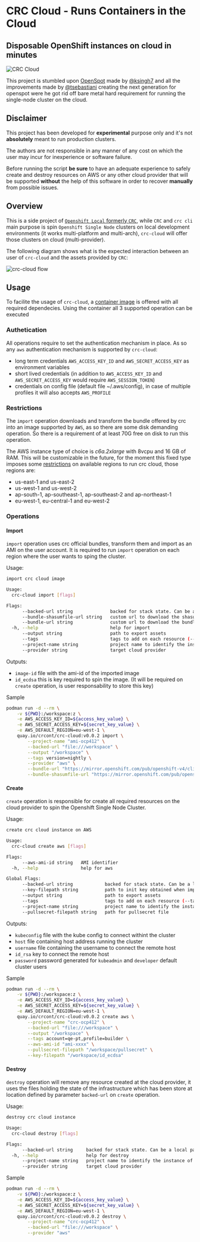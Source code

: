 # CRC Cloud - Runs Containers in the Cloud

## Disposable OpenShift instances on cloud in minutes

![CRC Cloud](assets/crc-cloud.png)

This project is stumbled upon [OpenSpot](https://github.com/ksingh7/openspot) made by [@ksingh7](https://github.com/ksingh7) and all the improvements made by [@tsebastiani](https://github.com/tsebastiani) creating the next generation for openspot were he got rid off bare metal hard requirement for running the single-node cluster on the cloud.

## Disclaimer

This project has been developed for **experimental** purpose only and it's not **absolutely** meant to run production clusters.

The authors are not responsible in any manner of any cost on which the user may incur for inexperience or software failure.

Before running the script **be sure** to have an adequate experience to safely create and destroy resources on AWS or any other cloud provider that will be supported **without** the help of this software in order to recover **manually** from possible issues.

## Overview  

This is a side project of [`Openshift Local` formerly `CRC`](https://github.com/crc-org), while `CRC` and `crc cli` main purpose is spin `Openshift Single Node` clusters on local development environments (it works multi-platform and multi-arch), `crc-cloud` will offer those clusters on cloud (multi-provider).

The following diagram shows what is the expected interaction between an user of `crc-cloud` and the assets provided by `CRC`:

![crc-cloud flow](docs/crc-cloud-flow.svg?raw=true)

## Usage

To facilite the usage of `crc-cloud`, a [container image](https://quay.io/repository/crcont/crc-cloud) is offered with all required dependecies. Using the container all 3 supported operation can be executed

### Authetication  

All operations require to set the authentication mechanism in place. As so any `aws` authentication mechanism is supported by `crc-cloud`:

- long term credentials `AWS_ACCESS_KEY_ID` and `AWS_SECRET_ACCESS_KEY` as environment variables  
- short lived credentials (in addition to `AWS_ACCESS_KEY_ID` and `AWS_SECRET_ACCESS_KEY` would require `AWS_SESSION_TOKEN`)
- credentials on config file (default file ~/.aws/config), in case of multiple profiles it will also accepts `AWS_PROFILE`

### Restrictions

The `import` operation downloads and transform the bundle offered by crc into an image supported by `AWS`, as so there are some disk demanding operation. So there is a requirement of at least 70G free on disk to run this operation.  

The AWS instance type of choice is *c6a.2xlarge* with 8vcpu and 16 GB of RAM. This will be customizable in the future, for the moment this fixed type imposes some [restrictions](https://aws.amazon.com/about-aws/whats-new/2022/12/amazon-ec2-m6a-c6a-instances-additional-regions/) on available regions to run crc cloud, those regions are:

- us-east-1 and us-east-2  
- us-west-1 and us-west-2  
- ap-south-1, ap-southeast-1, ap-southeast-2 and ap-northeast-1  
- eu-west-1, eu-central-1 and eu-west-2  

### Operations

#### Import

`import` operation uses crc official bundles, transform them and import as an AMI on the user account. It is required to run `import` operation on each region where the user wants to sping the cluster.  

Usage:

```bash
import crc cloud image

Usage:
  crc-cloud import [flags]

Flags:
      --backed-url string              backed for stack state. Can be a local path with format file:///path/subpath or s3 s3://existing-bucket
      --bundle-shasumfile-url string   custom url to download the shasum file to verify the bundle artifact
      --bundle-url string              custom url to download the bundle artifact
  -h, --help                           help for import
      --output string                  path to export assets
      --tags                           tags to add on each resource (--tags name1=value1,name2=value2)
      --project-name string            project name to identify the instance of the stack
      --provider string                target cloud provider
```

Outputs:

- `image-id` file with the ami-id of the imported image  
- `id_ecdsa` this is key required to spin the image. (It will be required on `create` operation, is user responsability to store this key)  

Sample

```bash
podman run -d --rm \
    -v ${PWD}:/workspace:z \
    -e AWS_ACCESS_KEY_ID=${access_key_value} \
    -e AWS_SECRET_ACCESS_KEY=${secret_key_value} \
    -e AWS_DEFAULT_REGION=eu-west-1 \
    quay.io/crcont/crc-cloud:v0.0.2 import \
        --project-name "ami-ocp412" \
        --backed-url "file:///workspace" \
        --output "/workspace" \
        --tags version=nightly \
        --provider "aws" \
        --bundle-url "https://mirror.openshift.com/pub/openshift-v4/clients/crc/bundles/openshift/4.12.5/crc_libvirt_4.12.5_amd64.crcbundle" \
        --bundle-shasumfile-url "https://mirror.openshift.com/pub/openshift-v4/clients/crc/bundles/openshift/4.12.5/sha256sum.txt"

```

#### Create  

`create` operation is responsible for create all required resources on the cloud provider to spin the Openshift Single Node Cluster.  

Usage:

```bash
create crc cloud instance on AWS

Usage:
  crc-cloud create aws [flags]

Flags:
      --aws-ami-id string   AMI identifier
  -h, --help                help for aws

Global Flags:
      --backed-url string            backed for stack state. Can be a local path with format file:///path/subpath or s3 s3://existing-bucket
      --key-filepath string          path to init key obtained when importing the image
      --output string                path to export assets
      --tags                         tags to add on each resource (--tags name1=value1,name2=value2)
      --project-name string          project name to identify the instance of the stack
      --pullsecret-filepath string   path for pullsecret file
```

Outputs:

- `kubeconfig` file with the kube config to connect withint the cluster  
- `host` file containing host address running the cluster
- `username` file containing the username to connect the remote host
- `id_rsa` key to connect the remote host
- `password` password generated for `kubeadmin` and `developer` default cluster users

Sample

```bash
podman run -d --rm \
    -v ${PWD}:/workspace:z \
    -e AWS_ACCESS_KEY_ID=${access_key_value} \
    -e AWS_SECRET_ACCESS_KEY=${secret_key_value} \
    -e AWS_DEFAULT_REGION=eu-west-1 \
    quay.io/crcont/crc-cloud:v0.0.2 create aws \
        --project-name "crc-ocp412" \
        --backed-url "file:///workspace" \
        --output "/workspace" \
        --tags account=qe-pt,profile=builder \
        --aws-ami-id "ami-xxxx" \
        --pullsecret-filepath "/workspace/pullsecret" \
        --key-filepath "/workspace/id_ecdsa"
```

#### Destroy

`destroy` operation will remove any resource created at the cloud provider, it uses the files holding the state of the infrastructure which has been store at location defined by parameter `backed-url` on `create` operation.  

Usage:

```bash
destroy crc cloud instance

Usage:
  crc-cloud destroy [flags]

Flags:
      --backed-url string     backed for stack state. Can be a local path with format file:///path/subpath or s3 s3://existing-bucket
  -h, --help                  help for destroy
      --project-name string   project name to identify the instance of the stack
      --provider string       target cloud provider
```

Sample

```bash
podman run -d --rm \
    -v ${PWD}:/workspace:z \
    -e AWS_ACCESS_KEY_ID=${access_key_value} \
    -e AWS_SECRET_ACCESS_KEY=${secret_key_value} \
    -e AWS_DEFAULT_REGION=eu-west-1 \
    quay.io/crcont/crc-cloud:v0.0.2 destroy \
        --project-name "crc-ocp412" \
        --backed-url "file:///workspace" \
        --provider "aws" 
```
